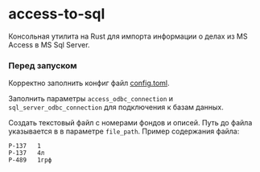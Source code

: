 # access-to-sql
Консольная утилита на Rust для импорта информации о делах из MS Access в MS Sql Server. 

### Перед запуском
Корректно заполнить конфиг файл [config.toml](config.toml).

Заполнить параметры `access_odbc_connection` и `sql_server_odbc_connection` для подключения к базам данных.

Создать текстовый файл с номерами фондов и описей. Путь до файла указывается в  в параметре
`file_path`. Пример содержания файла:
```text
Р-137	1
Р-137	4л
Р-489	1грф
```